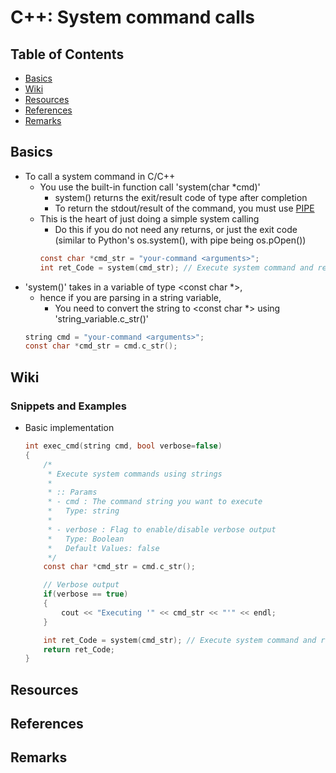 # C++: System command calls

## Table of Contents
+ [Basics](#basics)
+ [Wiki](#wiki)
+ [Resources](#resources)
+ [References](#references)
+ [Remarks](#remarks)

## Basics
- To call a system command in C/C++
    - You use the built-in function call 'system(char *cmd)'
        + system() returns the exit/result code of type <integer> after completion
        + To return the stdout/result of the command, you must use [PIPE](using-pipes.md)
    - This is the heart of just doing a simple system calling
        + Do this if you do not need any returns, or just the exit code (similar to Python's os.system(), with pipe being os.pOpen())
        ```c
        const char *cmd_str = "your-command <arguments>";
        int ret_Code = system(cmd_str); // Execute system command and return exit code
        ```
- 'system()' takes in a variable of type <const char *>, 
    - hence if you are parsing in a string variable, 
        + You need to convert the string to <const char *> using 'string_variable.c_str()'
    ```c
    string cmd = "your-command <arguments>";
    const char *cmd_str = cmd.c_str();
    ```

## Wiki
### Snippets and Examples
- Basic implementation
    ```c
    int exec_cmd(string cmd, bool verbose=false)
    {
        /*
         * Execute system commands using strings
         *
         * :: Params
         * - cmd : The command string you want to execute
         *   Type: string
         *
         * - verbose : Flag to enable/disable verbose output
         *   Type: Boolean
         *   Default Values: false
         */
        const char *cmd_str = cmd.c_str();

        // Verbose output
        if(verbose == true)
        {
            cout << "Executing '" << cmd_str << "'" << endl;
        }

        int ret_Code = system(cmd_str); // Execute system command and return exit code
        return ret_Code;
    }
    ```

## Resources

## References

## Remarks
